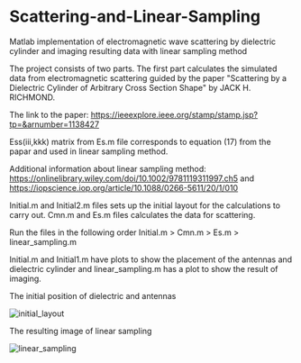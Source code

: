 # Scattering-and-Linear-Sampling
Matlab implementation of electromagnetic wave scattering by dielectric cylinder and imaging resulting data with linear sampling method

The project consists of two parts. The first part calculates the simulated data from electromagnetic scattering guided by the paper "Scattering by a Dielectric Cylinder of Arbitrary Cross Section Shape" by JACK H. RICHMOND. 

The link to the paper: https://ieeexplore.ieee.org/stamp/stamp.jsp?tp=&arnumber=1138427

Ess(iii,kkk) matrix from Es.m file corresponds to equation (17) from the papar and used in linear sampling method.

Additional information about linear sampling method: https://onlinelibrary.wiley.com/doi/10.1002/9781119311997.ch5 and https://iopscience.iop.org/article/10.1088/0266-5611/20/1/010

Initial.m and Initial2.m files sets up the initial layout for the calculations to carry out. Cmn.m and Es.m files calculates the data for scattering.

Run the files in the following order Initial.m > Cmn.m > Es.m > linear_sampling.m 

Initial.m and Initial1.m have plots to show the placement of the antennas and dielectric cylinder and linear_sampling.m has a plot to show the result of imaging. 

The initial position of dielectric and antennas

![initial_layout](https://user-images.githubusercontent.com/128630855/227712319-929ba056-c83f-48e7-ab20-39cf52a9aa44.jpg)

The resulting image of linear sampling

![linear_sampling](https://user-images.githubusercontent.com/128630855/227712321-2a80502f-8790-42fd-8899-b844c66b63a7.jpg)
